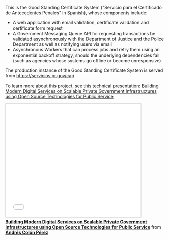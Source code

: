 This is the Good Standing Certificate System ("Servicio para el Certificado de Antecedentes Penales" in Spanish), whose components include:

- A web application with email validation, certificate validation and certificate form request
- A Government Messaging Queue API for requesting transactions be validated asynchronously with the Department of Justice and the Police Department as well as notifying users via email
- Asynchronous Workers that can process jobs and retry them using an exponential backoff strategy, should the underlying dependencies fail (such as agencies whose systems go offline or become unresponsive)

The production instance of the Good Standing Certificate System is served from https://servicios.pr.gov/cap

To learn more about this project, see this technical presentation:
<a href="http://www.slideshare.net/AndrsColnPrez/good-standing-certificate-knowledge-transfer-presentation-by-andres-colon">Building Modern Digital Services on Scalable Private Government Infrastructures using Open Source Technologies for Public Service</A>

<iframe src="//www.slideshare.net/slideshow/embed_code/key/eXi9DVJuRLGcJf" width="425" height="355" frameborder="0" marginwidth="0" marginheight="0" scrolling="no" style="border:1px solid #CCC; border-width:1px; margin-bottom:5px; max-width: 100%;" allowfullscreen> </iframe> <div style="margin-bottom:5px"> <strong> <a href="//www.slideshare.net/AndrsColnPrez/good-standing-certificate-knowledge-transfer-presentation-by-andres-colon" title="Building Modern Digital Services on Scalable Private Government Infrastructures using Open Source Technologies for Public Service" target="_blank">Building Modern Digital Services on Scalable Private Government Infrastructures using Open Source Technologies for Public Service</a> </strong> from <strong><a href="//www.slideshare.net/AndrsColnPrez" target="_blank">Andrés Colón Pérez</a></strong> </div>
